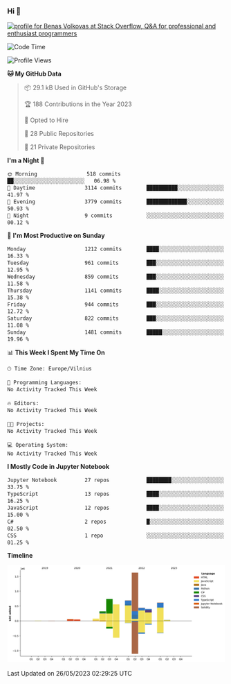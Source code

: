 ### Hi 👋
<a href="https://stackoverflow.com/users/14954249/benas-volkovas"><img src="https://stackoverflow.com/users/flair/14954249.png?theme=dark" width="208" height="58" alt="profile for Benas Volkovas at Stack Overflow, Q&amp;A for professional and enthusiast programmers" title="profile for Benas Volkovas at Stack Overflow, Q&amp;A for professional and enthusiast programmers"></a>

<!--START_SECTION:waka-->
![Code Time](http://img.shields.io/badge/Code%20Time-1%2C456%20hrs%2012%20mins-blue)

![Profile Views](http://img.shields.io/badge/Profile%20Views-0-blue)

**🐱 My GitHub Data** 

> 📦 29.1 kB Used in GitHub's Storage 
 > 
> 🏆 188 Contributions in the Year 2023
 > 
> 💼 Opted to Hire
 > 
> 📜 28 Public Repositories 
 > 
> 🔑 21 Private Repositories 
 > 
**I'm a Night 🦉** 

```text
🌞 Morning                518 commits         ██░░░░░░░░░░░░░░░░░░░░░░░   06.98 % 
🌆 Daytime                3114 commits        ██████████░░░░░░░░░░░░░░░   41.97 % 
🌃 Evening                3779 commits        █████████████░░░░░░░░░░░░   50.93 % 
🌙 Night                  9 commits           ░░░░░░░░░░░░░░░░░░░░░░░░░   00.12 % 
```
📅 **I'm Most Productive on Sunday** 

```text
Monday                   1212 commits        ████░░░░░░░░░░░░░░░░░░░░░   16.33 % 
Tuesday                  961 commits         ███░░░░░░░░░░░░░░░░░░░░░░   12.95 % 
Wednesday                859 commits         ███░░░░░░░░░░░░░░░░░░░░░░   11.58 % 
Thursday                 1141 commits        ████░░░░░░░░░░░░░░░░░░░░░   15.38 % 
Friday                   944 commits         ███░░░░░░░░░░░░░░░░░░░░░░   12.72 % 
Saturday                 822 commits         ███░░░░░░░░░░░░░░░░░░░░░░   11.08 % 
Sunday                   1481 commits        █████░░░░░░░░░░░░░░░░░░░░   19.96 % 
```


📊 **This Week I Spent My Time On** 

```text
🕑︎ Time Zone: Europe/Vilnius

💬 Programming Languages: 
No Activity Tracked This Week

🔥 Editors: 
No Activity Tracked This Week

🐱‍💻 Projects: 
No Activity Tracked This Week

💻 Operating System: 
No Activity Tracked This Week
```

**I Mostly Code in Jupyter Notebook** 

```text
Jupyter Notebook         27 repos            ████████░░░░░░░░░░░░░░░░░   33.75 % 
TypeScript               13 repos            ████░░░░░░░░░░░░░░░░░░░░░   16.25 % 
JavaScript               12 repos            ████░░░░░░░░░░░░░░░░░░░░░   15.00 % 
C#                       2 repos             █░░░░░░░░░░░░░░░░░░░░░░░░   02.50 % 
CSS                      1 repo              ░░░░░░░░░░░░░░░░░░░░░░░░░   01.25 % 
```



**Timeline**

![Lines of Code chart](https://raw.githubusercontent.com/BenasVolkovas/BenasVolkovas/main/assets/bar_graph.png)


 Last Updated on 26/05/2023 02:29:25 UTC
<!--END_SECTION:waka-->
